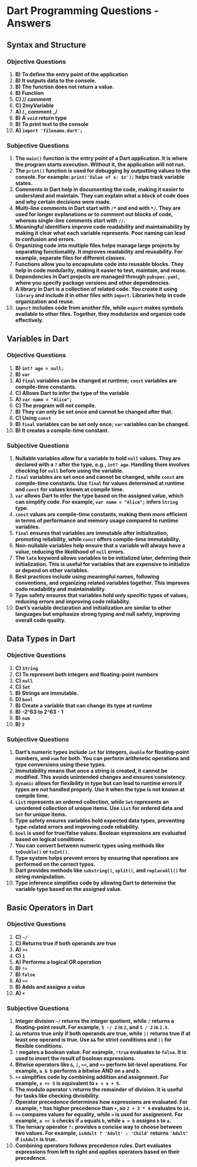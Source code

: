 # Dart Programming Questions - Answers

## Syntax and Structure

### Objective Questions

1. **B) To define the entry point of the application**
2. **B) It outputs data to the console.**
3. **B) The function does not return a value.**
4. **B) Function**
5. **C) // comment**
6. **C) 2myVariable**
7. **A) /_ comment _/**
8. **B) A `void` return type**
9. **B) To print text to the console**
10. **A) `import 'filename.dart';`**

### Subjective Questions

1. **The `main()` function is the entry point of a Dart application. It is where the program starts execution. Without it, the application will not run.**
2. **The `print()` function is used for debugging by outputting values to the console. For example: `print('Value of x: $x');` helps track variable states.**
3. **Comments in Dart help in documenting the code, making it easier to understand and maintain. They can explain what a block of code does and why certain decisions were made.**
4. **Multi-line comments in Dart start with `/*` and end with `*/`. They are used for longer explanations or to comment out blocks of code, whereas single-line comments start with `//`.**
5. **Meaningful identifiers improve code readability and maintainability by making it clear what each variable represents. Poor naming can lead to confusion and errors.**
6. **Organizing code into multiple files helps manage large projects by separating functionality. It improves readability and reusability. For example, separate files for different classes.**
7. **Functions allow you to encapsulate code into reusable blocks. They help in code modularity, making it easier to test, maintain, and reuse.**
8. **Dependencies in Dart projects are managed through `pubspec.yaml`, where you specify package versions and other dependencies.**
9. **A library in Dart is a collection of related code. You create it using `library` and include it in other files with `import`. Libraries help in code organization and reuse.**
10. **`import` includes code from another file, while `export` makes symbols available to other files. Together, they modularize and organize code effectively.**

## Variables in Dart

### Objective Questions

1. **B) `int? age = null;`**
2. **B) `var`**
3. **A) `final` variables can be changed at runtime; `const` variables are compile-time constants.**
4. **C) Allows Dart to infer the type of the variable**
5. **A) `var name = "Alice";`**
6. **C) The program will not compile.**
7. **B) They can only be set once and cannot be changed after that.**
8. **C) Using `const`**
9. **B) `final` variables can be set only once; `var` variables can be changed.**
10. **B) It creates a compile-time constant.**

### Subjective Questions

1. **Nullable variables allow for a variable to hold `null` values. They are declared with a `?` after the type, e.g., `int? age`. Handling them involves checking for `null` before using the variable.**
2. **`final` variables are set once and cannot be changed, while `const` are compile-time constants. Use `final` for values determined at runtime and `const` for values known at compile time.**
3. **`var` allows Dart to infer the type based on the assigned value, which can simplify code. For example, `var name = "Alice";` infers `String` type.**
4. **`const` values are compile-time constants, making them more efficient in terms of performance and memory usage compared to runtime variables.**
5. **`final` ensures that variables are immutable after initialization, promoting reliability, while `const` offers compile-time immutability.**
6. **Non-nullable variables help ensure that a variable will always have a value, reducing the likelihood of `null` errors.**
7. **The `late` keyword allows variables to be initialized later, deferring their initialization. This is useful for variables that are expensive to initialize or depend on other variables.**
8. **Best practices include using meaningful names, following conventions, and organizing related variables together. This improves code readability and maintainability.**
9. **Type safety ensures that variables hold only specific types of values, reducing errors and improving code reliability.**
10. **Dart’s variable declaration and initialization are similar to other languages but emphasize strong typing and null safety, improving overall code quality.**

## Data Types in Dart

### Objective Questions

1. **C) `String`**
2. **C) To represent both integers and floating-point numbers**
3. **C) `null`**
4. **C) `Set`**
5. **B) Strings are immutable.**
6. **D) `bool`**
7. **B) Create a variable that can change its type at runtime**
8. **B) -2^63 to 2^63 - 1**
9. **B) `num`**
10. **B) `2`**

### Subjective Questions

1. **Dart’s numeric types include `int` for integers, `double` for floating-point numbers, and `num` for both. You can perform arithmetic operations and type conversions using these types.**
2. **Immutability means that once a string is created, it cannot be modified. This avoids unintended changes and ensures consistency.**
3. **`dynamic` allows for flexibility in type but can lead to runtime errors if types are not handled properly. Use it when the type is not known at compile time.**
4. **`List` represents an ordered collection, while `Set` represents an unordered collection of unique items. Use `List` for ordered data and `Set` for unique items.**
5. **Type safety ensures variables hold expected data types, preventing type-related errors and improving code reliability.**
6. **`bool` is used for true/false values. Boolean expressions are evaluated based on logical conditions.**
7. **You can convert between numeric types using methods like `toDouble()` or `toInt()`.**
8. **Type system helps prevent errors by ensuring that operations are performed on the correct types.**
9. **Dart provides methods like `substring()`, `split()`, and `replaceAll()` for string manipulation.**
10. **Type inference simplifies code by allowing Dart to determine the variable type based on the assigned value.**

## Basic Operators in Dart

### Objective Questions

1. **C) `~/`**
2. **C) Returns true if both operands are true**
3. **A) `==`**
4. **C) `1`**
5. **A) Performs a logical OR operation**
6. **B) `!=`**
7. **B) `false`**
8. **A) `<<`**
9. **B) Adds and assigns a value**
10. **A) `+`**

### Subjective Questions

1. **Integer division `~/` returns the integer quotient, while `/` returns a floating-point result. For example, `5 ~/ 2` is `2`, and `5 / 2` is `2.5`.**
2. **`&&` returns true only if both operands are true, while `||` returns true if at least one operand is true. Use `&&` for strict conditions and `||` for flexible conditions.**
3. **`!` negates a boolean value. For example, `!true` evaluates to `false`. It is used to invert the result of boolean expressions.**
4. **Bitwise operators like `&`, `|`, `<<`, and `>>` perform bit-level operations. For example, `a & b` performs a bitwise AND on `a` and `b`.**
5. **`+=` simplifies code by combining addition and assignment. For example, `x += 5` is equivalent to `x = x + 5`.**
6. **The modulo operator `%` returns the remainder of division. It is useful for tasks like checking divisibility.**
7. **Operator precedence determines how expressions are evaluated. For example, `*` has higher precedence than `+`, so `2 + 3 * 4` evaluates to `14`.**
8. **`==` compares values for equality, while `=` is used for assignment. For example, `a == b` checks if `a` equals `b`, while `a = b` assigns `b` to `a`.**
9. **The ternary operator `?:` provides a concise way to choose between two values. For example, `isAdult ? 'Adult' : 'Child'` returns `'Adult'` if `isAdult` is true.**
10. **Combining operators follows precedence rules. Dart evaluates expressions from left to right and applies operators based on their precedence.**
